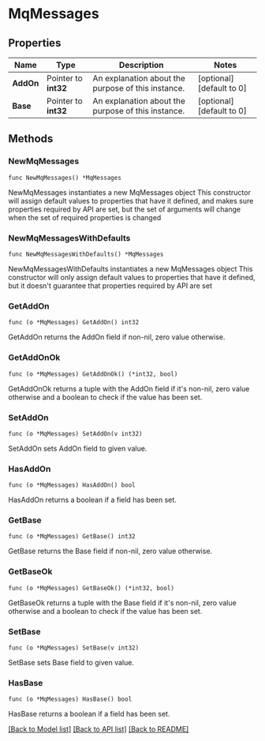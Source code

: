 # MqMessages

## Properties

Name | Type | Description | Notes
------------ | ------------- | ------------- | -------------
**AddOn** | Pointer to **int32** | An explanation about the purpose of this instance. | [optional] [default to 0]
**Base** | Pointer to **int32** | An explanation about the purpose of this instance. | [optional] [default to 0]

## Methods

### NewMqMessages

`func NewMqMessages() *MqMessages`

NewMqMessages instantiates a new MqMessages object
This constructor will assign default values to properties that have it defined,
and makes sure properties required by API are set, but the set of arguments
will change when the set of required properties is changed

### NewMqMessagesWithDefaults

`func NewMqMessagesWithDefaults() *MqMessages`

NewMqMessagesWithDefaults instantiates a new MqMessages object
This constructor will only assign default values to properties that have it defined,
but it doesn't guarantee that properties required by API are set

### GetAddOn

`func (o *MqMessages) GetAddOn() int32`

GetAddOn returns the AddOn field if non-nil, zero value otherwise.

### GetAddOnOk

`func (o *MqMessages) GetAddOnOk() (*int32, bool)`

GetAddOnOk returns a tuple with the AddOn field if it's non-nil, zero value otherwise
and a boolean to check if the value has been set.

### SetAddOn

`func (o *MqMessages) SetAddOn(v int32)`

SetAddOn sets AddOn field to given value.

### HasAddOn

`func (o *MqMessages) HasAddOn() bool`

HasAddOn returns a boolean if a field has been set.

### GetBase

`func (o *MqMessages) GetBase() int32`

GetBase returns the Base field if non-nil, zero value otherwise.

### GetBaseOk

`func (o *MqMessages) GetBaseOk() (*int32, bool)`

GetBaseOk returns a tuple with the Base field if it's non-nil, zero value otherwise
and a boolean to check if the value has been set.

### SetBase

`func (o *MqMessages) SetBase(v int32)`

SetBase sets Base field to given value.

### HasBase

`func (o *MqMessages) HasBase() bool`

HasBase returns a boolean if a field has been set.


[[Back to Model list]](../README.md#documentation-for-models) [[Back to API list]](../README.md#documentation-for-api-endpoints) [[Back to README]](../README.md)



